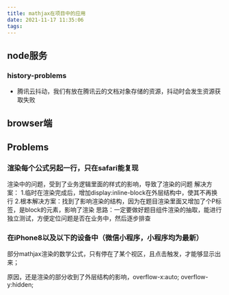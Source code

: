 ```yaml
---
title: mathjax在项目中的应用
date: 2021-11-17 11:35:06
tags:
---
```


## node服务
### history-problems
- 腾讯云抖动，我们有放在腾讯云的文档对象存储的资源，抖动时会发生资源获取失败



## browser端

## Problems

### 渲染每个公式另起一行，只在safari能复现

渲染中的问题，受到了业务逻辑里面的样式的影响，导致了渲染的问题
解决方案：
1.临时在渲染完成后，增加display:inline-block在外层结构中，使其不再换行
2.根本解决方案：找到了影响渲染的结构，因为在题目渲染里面又增加了个P标签，是block的元素，影响了渲染
思路：一定要做好题目组件渲染的抽取，能进行独立测试，方便定位问题是否在业务中，然后逐步排查


### 在iPhone8以及以下的设备中（微信小程序，小程序均为最新）
部分mathjax渲染的数学公式，只有停在了某个视区，且点击触发，才能够显示出来；

原因，还是渲染的部分收到了外层结构的影响，overflow-x:auto; overflow-y:hidden;